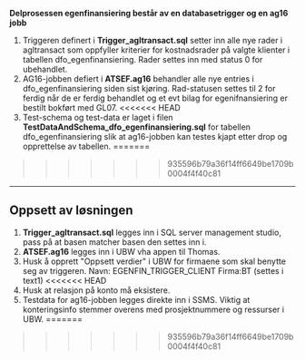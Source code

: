 **Delprosessen egenfinansiering består av en databasetrigger og en ag16 jobb**

1. Triggeren definert i **Trigger_agltransact.sql** setter inn alle nye rader i agltransact som oppfyller kriterier for kostnadsrader på valgte klienter i tabellen dfo_egenfinansiering. Rader settes inn med status 0 for ubehandlet.
2. AG16-jobben defiert i **ATSEF.ag16** behandler alle nye entries i dfo_egenfinansiering siden sist kjøring. Rad-statusen settes til 2 for ferdig når de er ferdig behandlet og et evt bilag for egenifnansiering er bestilt bokført med GL07.
<<<<<<< HEAD
3. Test-schema og test-data er laget i filen **TestDataAndSchema_dfo_egenfinansiering.sql** for tabellen dfo_egenfinansiering slik at ag16-jobben kan testes kjapt etter drop og opprettelse av tabellen.
=======
>>>>>>> 935596b79a36f14ff6649be1709b0004f4f40c81
---

## Oppsett av løsningen

1. **Trigger_agltransact.sql** legges inn i SQL server management studio, pass på at basen matcher basen den settes inn i.
2. **ATSEF.ag16** legges inn i UBW vha appen til Thomas.
3. Husk å opprett "Oppsett verdier" i UBW for firmaene som skal benytte seg av triggeren. Navn: EGENFIN_TRIGGER_CLIENT Firma:BT (settes i text1)
<<<<<<< HEAD
4. Husk at relasjon på konto må eksistere. 
5. Testdata for ag16-jobben legges direkte inn i SSMS. Viktig at konteringsinfo stemmer overens med prosjektnummere og ressurser i UBW. 
=======
>>>>>>> 935596b79a36f14ff6649be1709b0004f4f40c81
